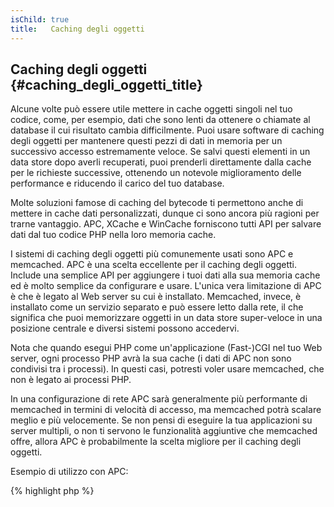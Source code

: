 ```yaml
---
isChild: true
title:   Caching degli oggetti
---
```


## Caching degli oggetti {#caching_degli_oggetti_title}

Alcune volte può essere utile mettere in cache oggetti singoli nel tuo codice,
come, per esempio, dati che sono lenti da ottenere o chiamate al database il
cui risultato cambia difficilmente. Puoi usare software di caching degli oggetti
per mantenere questi pezzi di dati in memoria per un successivo accesso
estremamente veloce. Se salvi questi elementi in un data store dopo averli
recuperati, puoi prenderli direttamente dalla cache per le richieste successive,
ottenendo un notevole miglioramento delle performance e riducendo il carico del
tuo database.

Molte soluzioni famose di caching del bytecode ti permettono anche di mettere in
cache dati personalizzati, dunque ci sono ancora più ragioni per trarne
vantaggio. APC, XCache e WinCache forniscono tutti API per salvare dati dal tuo
codice PHP nella loro memoria cache.

I sistemi di caching degli oggetti più comunemente usati sono APC e memcached.
APC è una scelta eccellente per il caching degli oggetti. Include una semplice
API per aggiungere i tuoi dati alla sua memoria cache ed è molto semplice da
configurare e usare. L'unica vera limitazione di APC è che è legato al Web
server su cui è installato. Memcached, invece, è installato come un servizio
separato e può essere letto dalla rete, il che significa che puoi memorizzare
oggetti in un data store super-veloce in una posizione centrale e diversi
sistemi possono accedervi.

Nota che quando esegui PHP come un'applicazione (Fast-)CGI nel tuo Web server,
ogni processo PHP avrà la sua cache (i dati di APC non sono condivisi tra i
processi). In questi casi, potresti voler usare memcached, che non è legato ai
processi PHP.

In una configurazione di rete APC sarà generalmente più performante di
memcached in termini di velocità di accesso, ma memcached potrà scalare meglio
e più velocemente. Se non pensi di eseguire la tua applicazioni su server
multipli, o non ti servono le funzionalità aggiuntive che memcached offre,
allora APC è probabilmente la scelta migliore per il caching degli oggetti.

Esempio di utilizzo con APC:

{% highlight php %}
<?php
// controlla se ci sono dati salvati come 'expensive_data' in cache
$data = apc_fetch('expensive_data');
if ($data === false) {
    // dati non in cache; salva il risultato per uso successivo
    apc_add('expensive_data', $data = get_expensive_data());
}

print_r($data);
{% endhighlight %}

Impara a usare i sistemi di caching degli oggetti più famosi:

* [Funzioni APC](http://php.net/manual/it/ref.apc.php)
* [Memcached](http://memcached.org/)
* [Redis](http://redis.io/)
* [API XCache](http://xcache.lighttpd.net/wiki/XcacheApi)
* [Funzioni WinCache](http://www.php.net/manual/it/ref.wincache.php)

